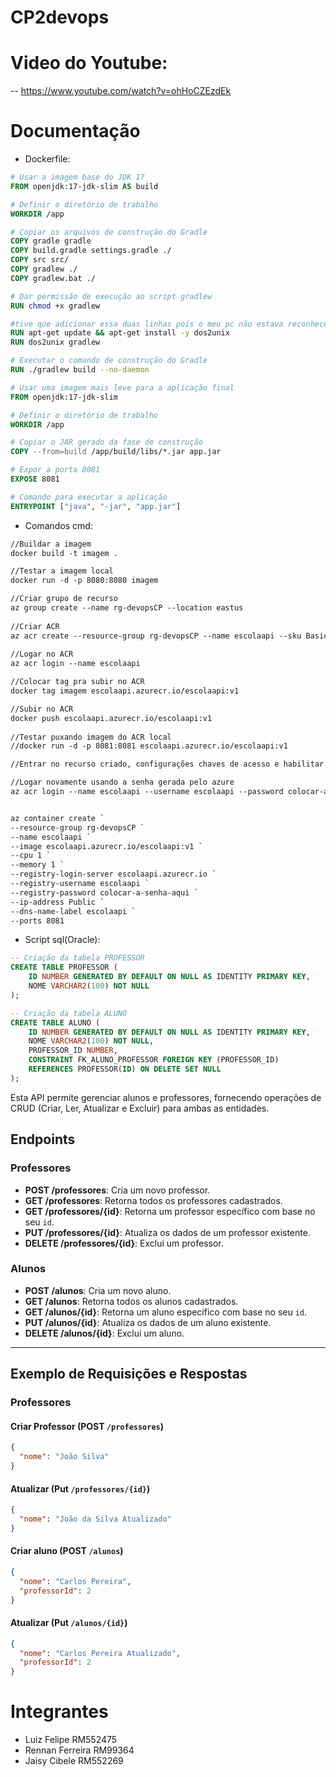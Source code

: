 # CP2devops

# Video do Youtube:
-- https://www.youtube.com/watch?v=ohHoCZEzdEk

# Documentação

- Dockerfile:
```Dockerfile
# Usar a imagem base do JDK 17
FROM openjdk:17-jdk-slim AS build

# Definir o diretório de trabalho
WORKDIR /app

# Copiar os arquivos de construção do Gradle
COPY gradle gradle
COPY build.gradle settings.gradle ./
COPY src src/
COPY gradlew ./
COPY gradlew.bat ./

# Dar permissão de execução ao script gradlew
RUN chmod +x gradlew

#tive que adicionar essa duas linhas pois o meu pc não estava reconhecendo gradle
RUN apt-get update && apt-get install -y dos2unix
RUN dos2unix gradlew

# Executar o comando de construção do Gradle
RUN ./gradlew build --no-daemon

# Usar uma imagem mais leve para a aplicação final
FROM openjdk:17-jdk-slim

# Definir o diretório de trabalho
WORKDIR /app

# Copiar o JAR gerado da fase de construção
COPY --from=build /app/build/libs/*.jar app.jar

# Expor a porta 8081
EXPOSE 8081

# Comando para executar a aplicação
ENTRYPOINT ["java", "-jar", "app.jar"]

```
- Comandos cmd:
```Dockerfile
//Buildar a imagem
docker build -t imagem .

//Testar a imagem local
docker run -d -p 8080:8080 imagem

//Criar grupo de recurso
az group create --name rg-devopsCP --location eastus
 
//Criar ACR
az acr create --resource-group rg-devopsCP --name escolaapi --sku Basic
 
//Logar no ACR
az acr login --name escolaapi

//Colocar tag pra subir no ACR
docker tag imagem escolaapi.azurecr.io/escolaapi:v1

//Subir no ACR
docker push escolaapi.azurecr.io/escolaapi:v1
 
//Testar puxando imagem do ACR local
//docker run -d -p 8081:8081 escolaapi.azurecr.io/escolaapi:v1

//Entrar no recurso criado, configurações chaves de acesso e habilitar a caixinha de admin

//Logar novamente usando a senha gerada pelo azure
az acr login --name escolaapi --username escolaapi --password colocar-a-senha-aqui


az container create `
--resource-group rg-devopsCP `
--name escolaapi `
--image escolaapi.azurecr.io/escolaapi:v1 `
--cpu 1 `
--memory 1 `
--registry-login-server escolaapi.azurecr.io `
--registry-username escolaapi `
--registry-password colocar-a-senha-aqui `
--ip-address Public `
--dns-name-label escolaapi `
--ports 8081
```

- Script sql(Oracle):
```sql
-- Criação da tabela PROFESSOR
CREATE TABLE PROFESSOR (
    ID NUMBER GENERATED BY DEFAULT ON NULL AS IDENTITY PRIMARY KEY,
    NOME VARCHAR2(100) NOT NULL
);

-- Criação da tabela ALUNO
CREATE TABLE ALUNO (
    ID NUMBER GENERATED BY DEFAULT ON NULL AS IDENTITY PRIMARY KEY,
    NOME VARCHAR2(100) NOT NULL,
    PROFESSOR_ID NUMBER,
    CONSTRAINT FK_ALUNO_PROFESSOR FOREIGN KEY (PROFESSOR_ID) 
    REFERENCES PROFESSOR(ID) ON DELETE SET NULL
);

```
Esta API permite gerenciar alunos e professores, fornecendo operações de CRUD (Criar, Ler, Atualizar e Excluir) para ambas as entidades.

## Endpoints

### Professores

- **POST /professores**: Cria um novo professor.
- **GET /professores**: Retorna todos os professores cadastrados.
- **GET /professores/{id}**: Retorna um professor específico com base no seu `id`.
- **PUT /professores/{id}**: Atualiza os dados de um professor existente.
- **DELETE /professores/{id}**: Exclui um professor.

### Alunos

- **POST /alunos**: Cria um novo aluno.
- **GET /alunos**: Retorna todos os alunos cadastrados.
- **GET /alunos/{id}**: Retorna um aluno específico com base no seu `id`.
- **PUT /alunos/{id}**: Atualiza os dados de um aluno existente.
- **DELETE /alunos/{id}**: Exclui um aluno.

---

## Exemplo de Requisições e Respostas

### Professores

#### Criar Professor (POST `/professores`)

```Json
{
  "nome": "João Silva"
}
```
#### Atualizar (Put `/professores/{id}`)
```Json
{
  "nome": "João da Silva Atualizado"
}
```
#### Criar aluno (POST `/alunos`)
```Json
{
  "nome": "Carlos Pereira",
  "professorId": 2
}
```
#### Atualizar (Put `/alunos/{id}`)
```Json
{
  "nome": "Carlos Pereira Atualizado",
  "professorId": 2
}
```


# Integrantes
- Luiz Felipe RM552475
- Rennan Ferreira RM99364
- Jaisy Cibele RM552269





